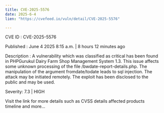 ```yaml
---
title: CVE-2025-5576
date: 2025-6-4
lien: "https://cvefeed.io/vuln/detail/CVE-2025-5576"

---
```


CVE ID : CVE-2025-5576

Published :  June 4
2025
8:15 a.m. | 8 hours
12 minutes ago

Description : A vulnerability
which was classified as critical
has been found in PHPGurukul Dairy Farm Shop Management System 1.3. This issue affects some unknown processing of the file /bwdate-report-details.php. The manipulation of the argument fromdate/todate leads to sql injection. The attack may be initiated remotely. The exploit has been disclosed to the public and may be used.

Severity: 7.3 | HIGH

Visit the link for more details
such as CVSS details
affected products
timeline
and more...
